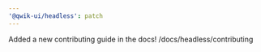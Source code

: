 ```yaml
---
'@qwik-ui/headless': patch
---
```


Added a new contributing guide in the docs! /docs/headless/contributing
